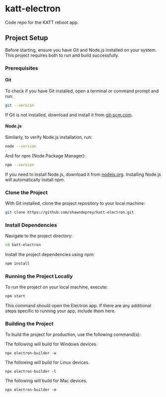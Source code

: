 # katt-electron
Code repo for the KATT reboot app.

## Project Setup

Before starting, ensure you have Git and Node.js installed on your system. This project requires both to run and build successfully.

### Prerequisites

#### Git
To check if you have Git installed, open a terminal or command prompt and run:
```bash
git --version
```
If Git is not installed, download and install it from [git-scm.com](https://git-scm.com/).

#### Node.js
Similarly, to verify Node.js installation, run:
```bash
node --version
```
And for npm (Node Package Manager):
```bash
npm --version
```
If you need to install Node.js, download it from [nodejs.org](https://nodejs.org/). Installing Node.js will automatically install npm.

### Clone the Project
With Git installed, clone the project repository to your local machine:
```bash
git clone https://github.com/shawndeprey/katt-electron.git
```

### Install Dependencies
Navigate to the project directory:
```bash
cd katt-electron
```
Install the project dependencies using npm:
```bash
npm install
```

### Running the Project Locally
To run the project on your local machine, execute:
```bash
npm start
```
This command should open the Electron app. If there are any additional steps specific to running your app, include them here.

### Building the Project
To build the project for production, use the following command(s):

The following will build for Windows devices.
```shell
npx electron-builder -w
```

The following will build for Linux devices.
```shell
npx electron-builder -l
```

The following will build for Mac devices.
```shell
npx electron-builder -m
```